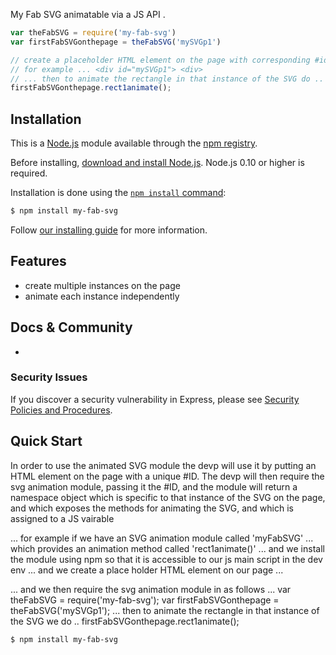 My Fab SVG animatable via a JS API .


```js
var theFabSVG = require('my-fab-svg')
var firstFabSVGonthepage = theFabSVG('mySVGp1')

// create a placeholder HTML element on the page with corresponding #id
// for example ... <div id="mySVGp1"> <div>
// ... then to animate the rectangle in that instance of the SVG do ..
firstFabSVGonthepage.rect1animate();

```

## Installation


This is a [Node.js](https://nodejs.org/en/) module available through the
[npm registry](https://www.npmjs.com/).

Before installing, [download and install Node.js](https://nodejs.org/en/download/).
Node.js 0.10 or higher is required.

Installation is done using the
[`npm install` command](https://docs.npmjs.com/getting-started/installing-npm-packages-locally):

```bash
$ npm install my-fab-svg
```

Follow [our installing guide](http://expressjs.com/en/starter/installing.html)
for more information.

## Features

  * create multiple instances on the page
  * animate each instance independently

## Docs & Community

  * 


### Security Issues

If you discover a security vulnerability in Express, please see [Security Policies and Procedures](Security.md).

## Quick Start

In order to use the animated SVG module the devp will use it by putting an HTML element on the page with a unique #ID. The devp will then require the svg animation module, passing it the #ID, and the module will return a namespace object which is specific to that instance of the SVG on the page, and which exposes the methods for animating the SVG, and which is assigned to a JS vairable 

... for example if we have an SVG animation module called 'myFabSVG' ... which provides an animation method called 'rect1animate()' ... and we install the module using npm so that it is accessible to our js main script in the dev env ... and we create a place holder HTML element on our page ...
    <div id="mySVGp1"> <div> 
... and we then require the svg animation module in as follows ...
    var theFabSVG = require('my-fab-svg');
    var firstFabSVGonthepage = theFabSVG('mySVGp1');
... then to animate the rectangle in that instance of the SVG we do ..
    firstFabSVGonthepage.rect1animate();


```bash
$ npm install my-fab-svg
```





